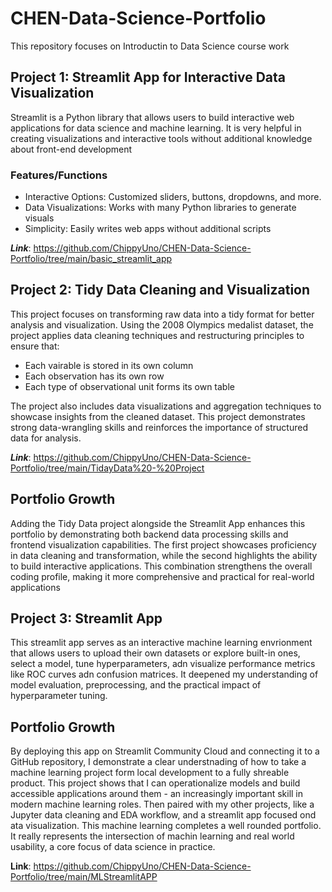# CHEN-Data-Science-Portfolio
This repository focuses on Introductin to Data Science course work

## Project 1: Streamlit App for Interactive Data Visualization
Streamlit is a Python library that allows users to build interactive web applications for data science and machine learning. It is very helpful in creating visualizations and interactive tools without additional knowledge about front-end development

### Features/Functions
* Interactive Options: Customized sliders, buttons, dropdowns, and more.
* Data Visualizations: Works with many Python libraries to generate visuals
* Simplicity: Easily writes web apps without additional scripts

***Link***: https://github.com/ChippyUno/CHEN-Data-Science-Portfolio/tree/main/basic_streamlit_app

## Project 2: Tidy Data Cleaning and Visualization 
This project focuses on transforming raw data into a tidy format for better analysis and visualization. Using the 2008 Olympics medalist dataset, the project applies data cleaning techniques and restructuring principles to ensure that:
* Each vairable is stored in its own column
* Each observation has its own row
* Each type of observational unit forms its own table

The project also includes data visualizations and aggregation techniques to showcase insights from the cleaned dataset. This project demonstrates strong data-wrangling skills and reinforces the importance of structured data for analysis.

***Link***: https://github.com/ChippyUno/CHEN-Data-Science-Portfolio/tree/main/TidayData%20-%20Project

## Portfolio Growth
Adding the Tidy Data project alongside the Streamlit App enhances this portfolio by demonstrating both backend data processing skills and frontend visualization capabilities. The first project showcases proficiency in data cleaning and transformation, while the second highlights the ability to build interactive applications. This combination strengthens the overall coding profile, making it more comprehensive and practical for real-world applications

## Project 3: Streamlit App
This streamlit app serves as an interactive machine learning envrionment that allows users to upload their own datasets or explore built-in ones, select a model, tune hyperparameters, adn visualize performance metrics like ROC curves adn confusion matrices. It deepened my understanding of model evaluation, preprocessing, and the practical impact of hyperparameter tuning. 

## Portfolio Growth
By deploying this app on Streamlit Community Cloud and connecting it to a GitHub repository, I demonstrate a clear understnading of how to take a machine learning project form local development to a fully shreable product. This project shows that I can operationalize models and build accessible applications around them - an increasingly important skill in modern machine learning roles. Then paired with my other projects, like a Jupyter data cleaning and EDA workflow, and a streamlit app focused ond ata visualization. This machine learning completes a well rounded portfolio. It really represents the intersection of machin learning and real world usability, a core focus of data science in practice. 

**Link**: https://github.com/ChippyUno/CHEN-Data-Science-Portfolio/tree/main/MLStreamlitAPP
